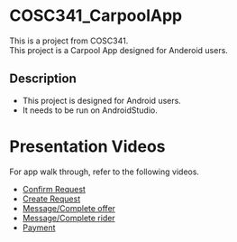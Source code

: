 # COSC341_CarpoolApp
This is a project from COSC341.  
This project is a Carpool App designed for Anderoid users. 

## Description
- This project is designed for Android users. 
- It needs to be run on AndroidStudio. 

# Presentation Videos
For app walk through, refer to the following videos. 
- [Confirm Request](https://youtu.be/wNu7r1IHUPU 'Confirm Request')
- [Create Request](https://youtu.be/t0T_XZNxhyY 'Create Request')
- [Message/Complete offer](https://youtu.be/WQ0wjtk5c6Q 'Message/Complete offer')
- [Message/Complete rider](https://youtu.be/hF4R_NwoA6k 'Message/Complete rider')
- [Payment](https://youtu.be/PBFIhvKNBAE 'Payment')
